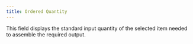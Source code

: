 ```yaml
---
title: Ordered Quantity
---
```



This field displays the standard input quantity of the selected item  needed to assemble the required output.

